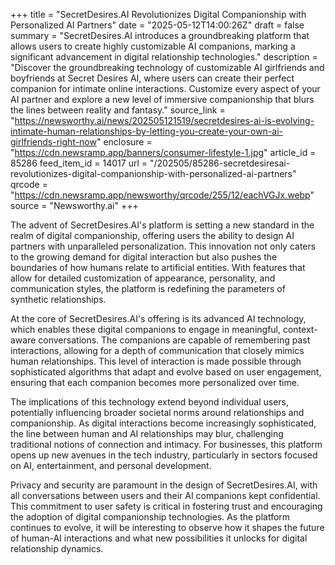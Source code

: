+++
title = "SecretDesires.AI Revolutionizes Digital Companionship with Personalized AI Partners"
date = "2025-05-12T14:00:26Z"
draft = false
summary = "SecretDesires.AI introduces a groundbreaking platform that allows users to create highly customizable AI companions, marking a significant advancement in digital relationship technologies."
description = "Discover the groundbreaking technology of customizable AI girlfriends and boyfriends at Secret Desires AI, where users can create their perfect companion for intimate online interactions. Customize every aspect of your AI partner and explore a new level of immersive companionship that blurs the lines between reality and fantasy."
source_link = "https://newsworthy.ai/news/202505121519/secretdesires-ai-is-evolving-intimate-human-relationships-by-letting-you-create-your-own-ai-girlfriends-right-now"
enclosure = "https://cdn.newsramp.app/banners/consumer-lifestyle-1.jpg"
article_id = 85286
feed_item_id = 14017
url = "/202505/85286-secretdesiresai-revolutionizes-digital-companionship-with-personalized-ai-partners"
qrcode = "https://cdn.newsramp.app/newsworthy/qrcode/255/12/eachVGJx.webp"
source = "Newsworthy.ai"
+++

<p>The advent of SecretDesires.AI's platform is setting a new standard in the realm of digital companionship, offering users the ability to design AI partners with unparalleled personalization. This innovation not only caters to the growing demand for digital interaction but also pushes the boundaries of how humans relate to artificial entities. With features that allow for detailed customization of appearance, personality, and communication styles, the platform is redefining the parameters of synthetic relationships.</p><p>At the core of SecretDesires.AI's offering is its advanced AI technology, which enables these digital companions to engage in meaningful, context-aware conversations. The companions are capable of remembering past interactions, allowing for a depth of communication that closely mimics human relationships. This level of interaction is made possible through sophisticated algorithms that adapt and evolve based on user engagement, ensuring that each companion becomes more personalized over time.</p><p>The implications of this technology extend beyond individual users, potentially influencing broader societal norms around relationships and companionship. As digital interactions become increasingly sophisticated, the line between human and AI relationships may blur, challenging traditional notions of connection and intimacy. For businesses, this platform opens up new avenues in the tech industry, particularly in sectors focused on AI, entertainment, and personal development.</p><p>Privacy and security are paramount in the design of SecretDesires.AI, with all conversations between users and their AI companions kept confidential. This commitment to user safety is critical in fostering trust and encouraging the adoption of digital companionship technologies. As the platform continues to evolve, it will be interesting to observe how it shapes the future of human-AI interactions and what new possibilities it unlocks for digital relationship dynamics.</p>